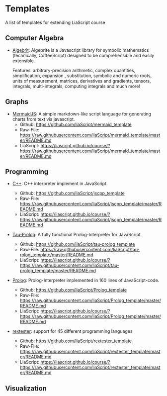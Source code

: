 <!--

author:   Andre Dietrich
email:    andre.dietrich@ovgu.de
version:  1.0.0
language: en_US
narrator: US English Female

-->

# Templates
A list of templates for extending LiaScript course

## Computer Algebra

* [Algebrit](https://liascript.github.io/course/?https://raw.githubusercontent.com/liaScript/algebrite_template/master/README.md):
  Algebrite is a Javascript library for symbolic mathematics (technically, CoffeeScript) designed to be comprehensible and easily extensible.

  Features: arbitrary-precision arithmetic, complex quantities, simplification,
  expansion , substitution, symbolic and numeric roots, units of measurement,
  matrices, derivatives and gradients, tensors, integrals, multi-integrals,
  computing integrals and much more!

## Graphs

* [MermaidJS](https://mermaidjs.github.io): A simple markdown-like script language for generating charts from text via javascript.
  * Github: https://github.com/liaScript/mermaid_template
  * Raw-File: https://raw.githubusercontent.com/liaScript/mermaid_template/master/README.md
  * LiaScript: https://liascript.github.io/course/?https://raw.githubusercontent.com/liaScript/mermaid_template/master/README.md

## Programming

* [C++](https://github.com/felixhao28/JSCPP): C++ interpreter implement in JavaScript.
  * Github: https://github.com/liaScript/jscpp_template
  * Raw-File: https://raw.githubusercontent.com/liaScript/jscpp_template/master/README.md
  * LiaScript: https://liascript.github.io/course/?https://raw.githubusercontent.com/liaScript/jscpp_template/master/README.md


* [Tau-Prolog](http://tau-prolog.org): A fully functional Prolog-Interpreter for
  JavaScript.
  * Github: https://github.com/liaScript/tau-prolog_template
  * Raw-File: https://raw.githubusercontent.com/liaScript/tau-rolog_template/master/README.md
  * LiaScript: https://liascript.github.io/course/?https://raw.githubusercontent.com/liaScript/tau-prolog_template/master/README.md

* [Prolog](https://curiosity-driven.org/prolog-interpreter): Prolog-Interpreter implemented in 160 lines of JavaScript-code.

  * Github: https://github.com/liaScript/Prolog_template
  * Raw-File: https://raw.githubusercontent.com/liaScript/Prolog_template/master/README.md
  * LiaScript: https://liascript.github.io/course/?https://raw.githubusercontent.com/liaScript/Prolog_template/master/README.md

* [rextester](http://rextester.com): support for 45 different programming languages

  * Github: https://github.com/liaScript/rextester_template
  * Raw-File: https://raw.githubusercontent.com/liaScript/rextester_template/master/README.md
  * LiaScript: https://liascript.github.io/course/?https://raw.githubusercontent.com/liaScript/rextester_template/master/README.md

## Visualization
